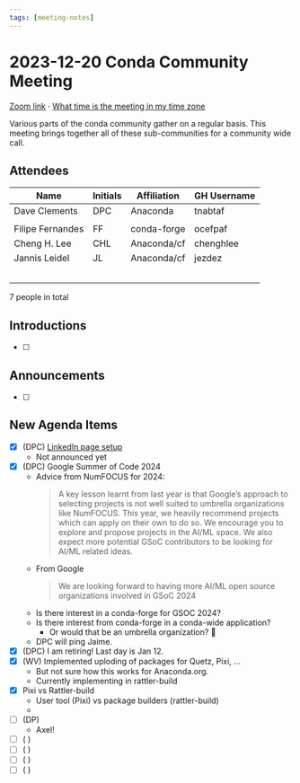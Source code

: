 ```yaml
---
tags: [meeting-notes]
---
```

# 2023-12-20 Conda Community Meeting 

[Zoom link](https://zoom.us/j/9138593505) · [What time is the meeting in my time zone](https://dateful.com/convert/utc?t=5pm)

Various parts of the conda community gather on a regular basis. This meeting brings together all of these sub-communities for a community wide call.

## Attendees

| Name                   | Initials | Affiliation  | GH Username      |
| ---------------------- | -------- | ------------ | ---------------- |
| Dave Clements          | DPC      | Anaconda     | tnabtaf          |
|                        |          |              |                  |
| Filipe Fernandes       | FF       | conda-forge  | ocefpaf          |
| Cheng H. Lee           | CHL      | Anaconda/cf  | chenghlee        |
| Jannis Leidel          | JL       | Anaconda/cf  | jezdez           |
|                        |          |              |                  |
|                        |          |              |                  |
|                        |          |              |                  |
|                        |          |              |                  |
|                        |          |              |                  |

7 people in total

## Introductions

- [ ]

## Announcements

- [ ]

## New Agenda Items

- [x] (DPC) [LinkedIn page setup](https://www.linkedin.com/company/condacommunity/)
  - Not announced yet
- [x] (DPC) Google Summer of Code 2024
    - Advice from NumFOCUS for 2024:
      > A key lesson learnt from last year is that Google’s approach to selecting projects is not well suited to umbrella organizations like NumFOCUS. This year, we heavily recommend projects which can apply on their own to do so.
      > We encourage you to explore and propose projects in the AI/ML space. We also expect more potential GSoC contributors to be looking for AI/ML related ideas.
    - From Google
      > We are looking forward to having more AI/ML open source organizations involved in GSoC 2024
    - Is there interest in a conda-forge for GSOC 2024?
    - Is there interest from conda-forge in a conda-wide application?
        - Or would that be an umbrella organization? 🙁
    - DPC will ping Jaime.
- [x] (DPC) I am retiring!  Last day is Jan 12.
- [x] (WV) Implemented uploding of packages for Quetz, Pixi, ...
    - But not sure how this works for Anaconda.org.
    - Currently implementing in rattler-build
- [x] Pixi vs Rattler-build
    - User tool (Pixi) vs package builders (rattler-build)
    - 
- [ ] (DP)
    - Axel!
- [ ] ( )
- [ ] ( )
- [ ] ( )
- [ ] ( )
